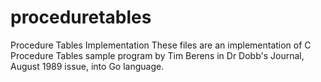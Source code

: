 # proceduretables
Procedure Tables Implementation
These files are an implementation of C Procedure Tables sample program by Tim Berens in Dr Dobb's Journal, August 1989 issue, into Go language.
